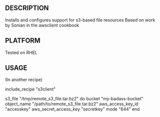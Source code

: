 DESCRIPTION
-----------

Installs and configures support for s3-based file resources
Based on work by Sonian in the awsclient cookbook

PLATFORM
--------

Tested on RHEL

USAGE
-----

(In another recipe)

  include_recipe "s3client"

  s3_file "/tmp/remote_s3_file.tar.bz2" do
    bucket "my-badass-bucket"
    object_name "/path/to/remote_s3_file.tar.bz2"
    aws_access_key_id "accesskey"
    aws_secret_access_key "secretkey"
   mode "644"
  end
